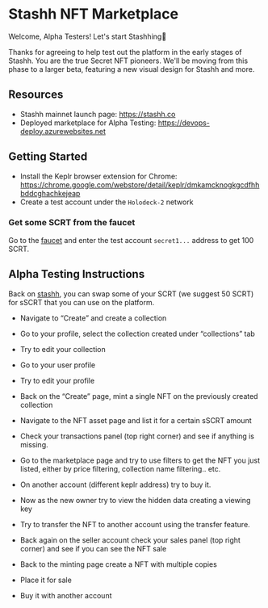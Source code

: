 # Stashh NFT Marketplace

Welcome, Alpha Testers! Let's start Stashhing💎

Thanks for agreeing to help test out the platform in the early stages of Stashh. You are the true Secret NFT pioneers. We'll be moving from this phase to a larger beta, featuring a new visual design for Stashh and more. 

## Resources
- Stashh mainnet launch page: https://stashh.co
- Deployed marketplace for Alpha Testing: https://devops-deploy.azurewebsites.net


## Getting Started

- Install the Keplr browser extension for Chrome: https://chrome.google.com/webstore/detail/keplr/dmkamcknogkgcdfhhbddcghachkejeap
- Create a test account under the `Holodeck-2` network


### Get some SCRT from the faucet

Go to the [faucet](https://faucet.secrettestnet.io/) and enter the test account `secret1...` address to get 100 SCRT.

## Alpha Testing Instructions

Back on [stashh](https://devops-deploy.azurewebsites.net/), you can swap some of your SCRT (we suggest 50 SCRT) for sSCRT that you can use on the platform.

-   Navigate to “Create” and create a collection
    
-   Go to your profile, select the collection created under “collections” tab
    
-   Try to edit your collection
    
-   Go to your user profile
    
-   Try to edit your profile
    
-   Back on the “Create” page, mint a single NFT on the previously created collection
    
-   Navigate to the NFT asset page and list it for a certain sSCRT amount
    
-   Check your transactions panel (top right corner) and see if anything is missing.
    
-   Go to the marketplace page and try to use filters to get the NFT you just listed, either by price filtering, collection name filtering.. etc.
    
-   On another account (different keplr address) try to buy it.
    
-   Now as the new owner try to view the hidden data creating a viewing key
    
-   Try to transfer the NFT to another account using the transfer feature.
    
-   Back again on the seller account check your sales panel (top right corner) and see if you can see the NFT sale
    
-   Back to the minting page create a NFT with multiple copies
    
-   Place it for sale
    
-   Buy it with another account


